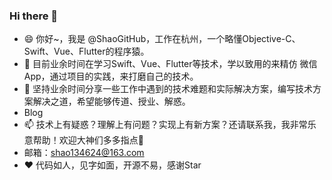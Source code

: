 ### Hi there 👋

<!--
**ShaoGitHub/ShaoGitHub** is a ✨ _special_ ✨ repository because its `README.md` (this file) appears on your GitHub profile.

Here are some ideas to get you started:

- 🔭 I’m currently working on ...
- 🌱 I’m currently learning ...
- 👯 I’m looking to collaborate on ...
- 🤔 I’m looking for help with ...
- 💬 Ask me about ...
- 📫 How to reach me: ...
- 😄 Pronouns: ...
- ⚡ Fun fact: ...
-->



* 😄 你好~，我是 @ShaoGitHub，工作在杭州，一个略懂Objective-C、Swift、Vue、Flutter的程序猿。
* 🌱 目前业余时间在学习Swift、Vue、Flutter等技术，学以致用的来精仿 微信 App，通过项目的实践，来打磨自己的技术。
* 🔭 坚持业余时间分享一些工作中遇到的技术难题和实际解决方案，编写技术方案解决之道，希望能够传道、授业、解惑。
* Blog
* 📫 技术上有疑惑？理解上有问题？实现上有新方案？还请联系我，我非常乐意帮助！欢迎大神们多多指点🙏
* 邮箱：shao134624@163.com
* ♥️ 代码如人，见字如面，开源不易，感谢Star
